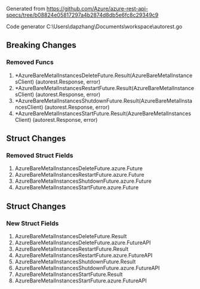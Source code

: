 Generated from https://github.com/Azure/azure-rest-api-specs/tree/b08824e05817297a4b2874d8db5e6fc8c29349c9

Code generator C:\Users\dapzhang\Documents\workspace\autorest.go

## Breaking Changes

### Removed Funcs

1. *AzureBareMetalInstancesDeleteFuture.Result(AzureBareMetalInstancesClient) (autorest.Response, error)
1. *AzureBareMetalInstancesRestartFuture.Result(AzureBareMetalInstancesClient) (autorest.Response, error)
1. *AzureBareMetalInstancesShutdownFuture.Result(AzureBareMetalInstancesClient) (autorest.Response, error)
1. *AzureBareMetalInstancesStartFuture.Result(AzureBareMetalInstancesClient) (autorest.Response, error)

## Struct Changes

### Removed Struct Fields

1. AzureBareMetalInstancesDeleteFuture.azure.Future
1. AzureBareMetalInstancesRestartFuture.azure.Future
1. AzureBareMetalInstancesShutdownFuture.azure.Future
1. AzureBareMetalInstancesStartFuture.azure.Future

## Struct Changes

### New Struct Fields

1. AzureBareMetalInstancesDeleteFuture.Result
1. AzureBareMetalInstancesDeleteFuture.azure.FutureAPI
1. AzureBareMetalInstancesRestartFuture.Result
1. AzureBareMetalInstancesRestartFuture.azure.FutureAPI
1. AzureBareMetalInstancesShutdownFuture.Result
1. AzureBareMetalInstancesShutdownFuture.azure.FutureAPI
1. AzureBareMetalInstancesStartFuture.Result
1. AzureBareMetalInstancesStartFuture.azure.FutureAPI
